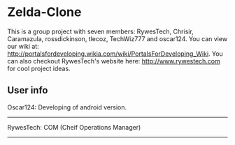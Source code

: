 Zelda-Clone
===========
This is a group project with seven members: RywesTech, Chrisir, Caramazula, rossdickinson, tlecoz, TechWiz777 and oscar124.  You can view our wiki at: http://portalsfordeveloping.wikia.com/wiki/PortalsForDeveloping_Wiki.  You can also checkout RywesTech's website here: http://www.rywestech.com for cool project ideas.



User info
-----------------------------

Oscar124: Developing of android version.

-----------------------------

RywesTech: COM (Cheif Operations Manager)

-----------------------------

